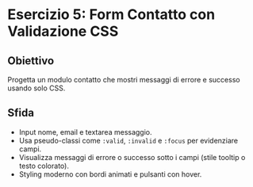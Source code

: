 # Esercizio 5: Form Contatto con Validazione CSS

## Obiettivo
Progetta un modulo contatto che mostri messaggi di errore e successo usando solo CSS.

## Sfida
- Input nome, email e textarea messaggio.
- Usa pseudo-classi come `:valid`, `:invalid` e `:focus` per evidenziare campi.
- Visualizza messaggi di errore o successo sotto i campi (stile tooltip o testo colorato).
- Styling moderno con bordi animati e pulsanti con hover.
